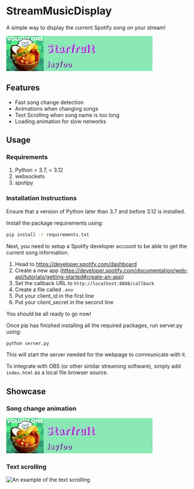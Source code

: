 # StreamMusicDisplay

A simple way to display the current Spotify song on your stream!

![The music display](/example/example.png)

## Features

- Fast song change detection
- Animations when changing songs
- Text Scrolling when song name is too long
- Loading animation for slow networks

## Usage

### Requirements

1. Python > 3.7, < 3.12
2. websockets
3. spotipy

### Installation Instructions

Ensure that a version of Python later than 3.7 and before 3.12 is installed.

Install the package requirements using:

```bash
pip install -r requirements.txt
```

Next, you need to setup a Spotify developer account to be able to get the current song information.

1. Head to https://developer.spotify.com/dashboard
2. Create a new app (https://developer.spotify.com/documentation/web-api/tutorials/getting-started#create-an-app)
3. Set the callback URL to `http://localhost:8888/callback`
4. Create a file called `.env`
5. Put your client_id in the first line
6. Put your client_secret in the second line

You should be all ready to go now!

Once pip has finished installing all the required packages, run server.py using:

```bash
python server.py
```

This will start the server needed for the webpage to communicate with it.

To integrate with OBS (or other similar streaming software), simply add `index.html` as a local file browser source.

## Showcase

### Song change animation

![An example of the song change animation](/example/animation.gif)

### Text scrolling

![An example of the text scrolling](/example/scrolling.gif)
